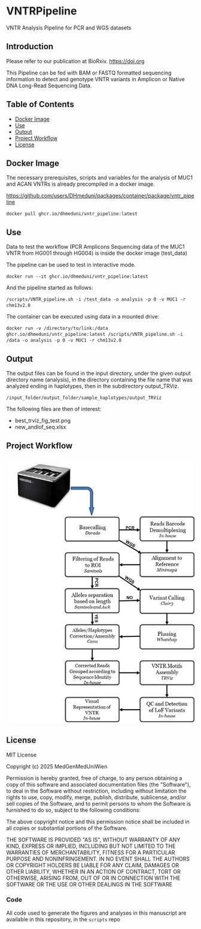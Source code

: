 # VNTRPipeline
VNTR Analysis Pipeline for PCR and WGS datasets


## Introduction
Please refer to our publication at BioRxiv. https://doi.org

This Pipeline can be fed with BAM or FASTQ formatted sequencing 
information to detect and genotype
VNTR variants in Amplicon or Native DNA Long-Read Sequencing Data.

## Table of Contents
- [Docker Image](#docker-image)
- [Use](#use)
- [Output](#output)
- [Project Workflow](#project-workflow)
- [License](#license)


## Docker Image
The necessary prerequisites, scripts and variables for the analysis of 
MUC1 and ACAN VNTRs is already precompiled in a docker image.

https://github.com/users/DHmeduni/packages/container/package/vntr_pipeline

```
docker pull ghcr.io/dhmeduni/vntr_pipeline:latest
```

## Use

Data to test the workflow (PCR Amplicons Sequencing data of the MUC1 VNTR 
from HG001 through HG004) is inside the docker image (test_data)

The pipeline can be used to test in interactive mode.

```
docker run --it ghcr.io/dhmeduni/vntr_pipeline:latest
```

And the pipeline started as follows:

```
/scripts/VNTR_pipeline.sh -i /test_data -o analysis -p 0 -v MUC1 -r chm13v2.0
```

The container can be executed using data in a mounted drive:

```
docker run -v /directory/to/link:/data ghcr.io/dhmeduni/vntr_pipeline:latest /scripts/VNTR_pipeline.sh -i /data -o analysis -p 0 -v MUC1 -r chm13v2.0
```

## Output

The output files can be found in the input directory, under the given output directory name (analysis),
in the directory containing the file name that was analyzed ending in haplotypes, then in the
subdirectory output_TRViz.

```
/input_folder/output_folder/sample_haplotypes/output_TRViz
```

The following files are then of interest:
- best_trviz_fig_test.png
- new_andlof_seq.xlsx

## Project Workflow
![Alt text](/VNTRPipeline_workflow.png?raw=true "Project workflow")

## License

MIT License

Copyright (c) 2025 MedGenMedUniWien

Permission is hereby granted, free of charge, to any person obtaining a copy
of this software and associated documentation files (the "Software"), to deal
in the Software without restriction, including without limitation the rights
to use, copy, modify, merge, publish, distribute, sublicense, and/or sell
copies of the Software, and to permit persons to whom the Software is
furnished to do so, subject to the following conditions:

The above copyright notice and this permission notice shall be included in all
copies or substantial portions of the Software.

THE SOFTWARE IS PROVIDED "AS IS", WITHOUT WARRANTY OF ANY KIND, EXPRESS OR
IMPLIED, INCLUDING BUT NOT LIMITED TO THE WARRANTIES OF MERCHANTABILITY,
FITNESS FOR A PARTICULAR PURPOSE AND NONINFRINGEMENT. IN NO EVENT SHALL THE
AUTHORS OR COPYRIGHT HOLDERS BE LIABLE FOR ANY CLAIM, DAMAGES OR OTHER
LIABILITY, WHETHER IN AN ACTION OF CONTRACT, TORT OR OTHERWISE, ARISING FROM,
OUT OF OR IN CONNECTION WITH THE SOFTWARE OR THE USE OR OTHER DEALINGS IN THE
SOFTWARE





### Code
All code used to generate the figures and analyses in this manuscript
are available in this repository, in the `scripts` repo

